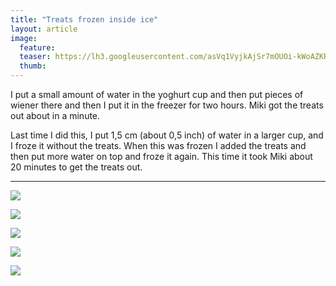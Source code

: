 ```yaml
---
title: "Treats frozen inside ice"
layout: article
image:
  feature:
  teaser: https://lh3.googleusercontent.com/asVq1VyjkAjSr7mOUOi-kWoAZKR5gzb7cphlUg1efhw=w245
  thumb:
---
```


I put a small amount of water in the yoghurt cup and then put pieces of wiener there and then I put it in the freezer for two hours. Miki got the treats out about in a minute.

Last time I did this, I put 1,5 cm (about 0,5 inch) of water in a larger cup, and I froze it without the treats. When this was frozen I added the treats and then put more water on top and froze it again. This time it took Miki about 20 minutes to get the treats out.

---

[![](https://lh3.googleusercontent.com/IoOT-Y4wCbnJ_K7S-BREC8TZjJ781z73FYxTqh-dVxE=w800)](https://lh3.googleusercontent.com/IoOT-Y4wCbnJ_K7S-BREC8TZjJ781z73FYxTqh-dVxE=s0)

[![](https://lh3.googleusercontent.com/gz-EY1rDs6C8WPwku_oBtXoZWjdqBcHyzV7uFq0vGQI=w800)](https://lh3.googleusercontent.com/gz-EY1rDs6C8WPwku_oBtXoZWjdqBcHyzV7uFq0vGQI=s0)

[![](https://lh3.googleusercontent.com/8E6gUiHbP3YLmRR2Q65MsaiTysc0LhhoXoppx0-DyGs=w800)](https://lh3.googleusercontent.com/8E6gUiHbP3YLmRR2Q65MsaiTysc0LhhoXoppx0-DyGs=s0)

[![](https://lh3.googleusercontent.com/gc44YigMpKIYrVomfimat_mcU1LTc2_ezxUEqnpUctY=w800)](https://lh3.googleusercontent.com/gc44YigMpKIYrVomfimat_mcU1LTc2_ezxUEqnpUctY=s0)

[![](https://lh3.googleusercontent.com/GwTudBZdXkp5LlggSmQC9Nio6TnTKq6q6Jz50OocY3o=w800)](https://lh3.googleusercontent.com/GwTudBZdXkp5LlggSmQC9Nio6TnTKq6q6Jz50OocY3o=s0)
